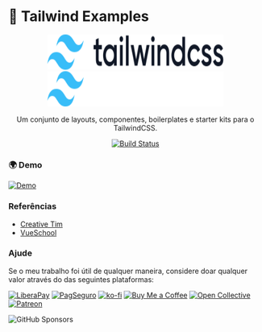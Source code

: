 # 🎨 Tailwind Examples

<p align="center">
  <a href="https://tailwindcss.com/#gh-light-mode-only" target="_blank">
    <img src="./assets/logo-light.svg" alt="Tailwind CSS" width="350" height="70">
  </a>
  <a href="https://tailwindcss.com/#gh-dark-mode-only" target="_blank">
    <img src="./assets/logo-dark.svg" alt="Tailwind CSS" width="350" height="70">
  </a>
</p>

<p align="center">
  Um conjunto de layouts, componentes, boilerplates e starter kits para o TailwindCSS.
</p>

<p align="center">
  <a href="https://github.com/sistematico/tailwind-examples/actions/workflows/cd.yml">
    <img src="https://github.com/sistematico/tailwind-examples/actions/workflows/pages.yml/badge.svg" alt="Build Status" height="20">
  </a>
</p>

### 🌍 Demo

[![Demo](https://img.shields.io/badge/Github-Pages-blue)](https://sistematico.github.io/tailwind-examples)

### Referências

- [Creative Tim](https://www.creative-tim.com/learning-lab/tailwind-starter-kit/documentation/vue/navbars)
- [VueSchool](https://vueschool.io/articles/vuejs-tutorials/composing-layouts-with-vue-router/)

### Ajude

Se o meu trabalho foi útil de qualquer maneira, considere doar qualquer valor através do das seguintes plataformas:

[![LiberaPay](https://img.shields.io/badge/LiberaPay-gray?logo=liberapay&logoColor=white&style=flat-square)](https://liberapay.com/sistematico/donate) [![PagSeguro](https://img.shields.io/badge/PagSeguro-gray?logo=pagseguro&logoColor=white&style=flat-square)](https://pag.ae/bfxkQW) [![ko-fi](https://img.shields.io/badge/ko--fi-gray?logo=ko-fi&logoColor=white&style=flat-square)](https://ko-fi.com/K3K32RES9) [![Buy Me a Coffee](https://img.shields.io/badge/Buy_Me_a_Coffee-gray?logo=buy-me-a-coffee&logoColor=white&style=flat-square)](https://www.buymeacoffee.com/sistematico) [![Open Collective](https://img.shields.io/badge/Open_Collective-gray?logo=opencollective&logoColor=white&style=flat-square)](https://opencollective.com/sistematico) [![Patreon](https://img.shields.io/badge/Patreon-gray?logo=patreon&logoColor=white&style=flat-square)](https://patreon.com/sistematico)

![GitHub Sponsors](https://img.shields.io/github/sponsors/sistematico?label=Github%20Sponsors)